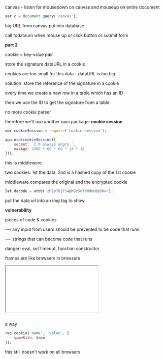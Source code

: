 canvas - listen for mousedown on canvas and mouseup on entire document

```javascript
var c = document.query('canvas');
```

big URL from canvas put into database

call todataurn when mouse up or click button or submit form







**part 2**

cookie = key-value pair

store the signature dataURL in a cookie

cookies are too small for this data - dataURL is too big

solution: store the reference of the signature in a cookie

every time we create a new row in a table which has an ID

then we use the ID to get the signature from a table

no more cookie parser

therefore we'll use another npm package: **cookie session**

```javascript
var cookieSession = require('cookie-session');

app.use(cookieSession({
    secret: `I'm always angry.`,
    maxAge: 1000 * 60 * 60 * 24 * 14
}));
```

this is middleware

two cookies: 1st the data, 2nd is a hashed copy of the 1st cookie

middleware compares the original and the encrypted cookie

```javascript
let decode = atob('zR1o78jFS4phDz5oToMdm0bp5Kw');
```

put the data url into an img tag to show



**vulnerability**

pieces of code & cookies

--- any input from users should be prevented to be code that runs

--- strings that can become code that runs



danger: eval, setTimeout, function constructor



frames are like browsers in browsers

<iframe src="spiced-academy"> </iframe>




```

```

a way

```javascript
res.cookie('name', 'value', {
    sameSite: true
});
```

this still doesn't work on all browsers